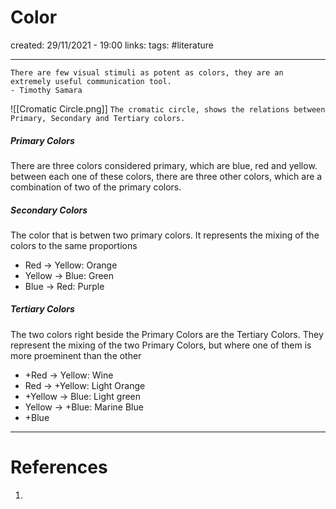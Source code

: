 # Color
created: 29/11/2021 - 19:00
links:
tags: #literature

---

```
There are few visual stimuli as potent as colors, they are an extremely useful communication tool.
- Timothy Samara
```

![[Cromatic Circle.png]]
`The cromatic circle, shows the relations between Primary, Secondary and Tertiary colors.`

##### Primary Colors
There are three colors considered primary, which are blue, red and yellow.
between each one of these colors, there are three other colors, which are a combination of two of the primary colors.

##### Secondary Colors
The color that is betwen two primary colors. It represents the mixing of the colors to the same proportions
- Red -> Yellow: Orange
- Yellow -> Blue: Green
- Blue -> Red: Purple
##### Tertiary Colors
The two colors right beside the Primary Colors are the Tertiary Colors. They represent the mixing of the two Primary Colors, but where one of them is more proeminent than the other
- +Red -> Yellow: Wine
- Red -> +Yellow: Light Orange
- +Yellow -> Blue: Light green
- Yellow -> +Blue:  Marine Blue
- +Blue 



---

# References
1. 